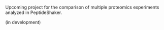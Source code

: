 Upcoming project for the comparison of multiple proteomics experiments analyzed in PeptideShaker. 

(in development)
